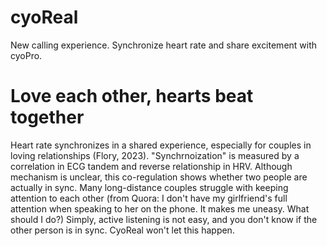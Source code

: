 # cyoReal
New calling experience. Synchronize heart rate and share excitement with cyoPro.
# Love each other, hearts beat together
Heart rate synchronizes in a shared experience, especially for couples in loving relationships (Flory, 2023).
"Synchrnoization" is measured by a correlation in ECG tandem and reverse relationship in HRV.
Although mechanism is unclear, this co-regulation shows whether two people are actually in sync.
Many long-distance couples struggle with keeping attention to each other (from Quora: I don't have my girlfriend's full attention when speaking to her on the phone. It makes me uneasy. What should I do?)
Simply, active listening is not easy, and you don't know if the other person is in sync.
CyoReal won't let this happen.
